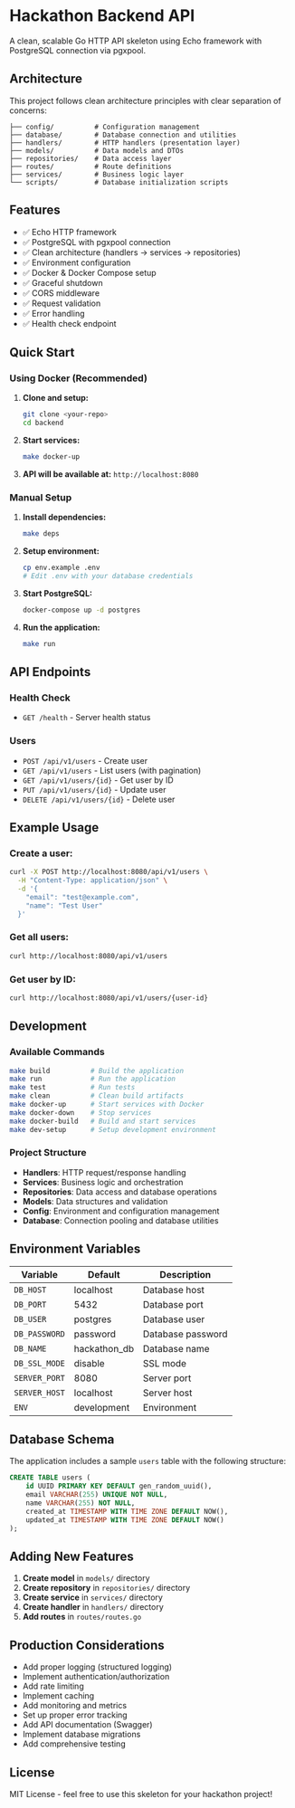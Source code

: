 # Hackathon Backend API

A clean, scalable Go HTTP API skeleton using Echo framework with PostgreSQL connection via pgxpool.

## Architecture

This project follows clean architecture principles with clear separation of concerns:

```
├── config/          # Configuration management
├── database/        # Database connection and utilities
├── handlers/        # HTTP handlers (presentation layer)
├── models/          # Data models and DTOs
├── repositories/    # Data access layer
├── routes/          # Route definitions
├── services/        # Business logic layer
└── scripts/         # Database initialization scripts
```

## Features

- ✅ Echo HTTP framework
- ✅ PostgreSQL with pgxpool connection
- ✅ Clean architecture (handlers → services → repositories)
- ✅ Environment configuration
- ✅ Docker & Docker Compose setup
- ✅ Graceful shutdown
- ✅ CORS middleware
- ✅ Request validation
- ✅ Error handling
- ✅ Health check endpoint

## Quick Start

### Using Docker (Recommended)

1. **Clone and setup:**
   ```bash
   git clone <your-repo>
   cd backend
   ```

2. **Start services:**
   ```bash
   make docker-up
   ```

3. **API will be available at:** `http://localhost:8080`

### Manual Setup

1. **Install dependencies:**
   ```bash
   make deps
   ```

2. **Setup environment:**
   ```bash
   cp env.example .env
   # Edit .env with your database credentials
   ```

3. **Start PostgreSQL:**
   ```bash
   docker-compose up -d postgres
   ```

4. **Run the application:**
   ```bash
   make run
   ```

## API Endpoints

### Health Check
- `GET /health` - Server health status

### Users
- `POST /api/v1/users` - Create user
- `GET /api/v1/users` - List users (with pagination)
- `GET /api/v1/users/{id}` - Get user by ID
- `PUT /api/v1/users/{id}` - Update user
- `DELETE /api/v1/users/{id}` - Delete user

## Example Usage

### Create a user:
```bash
curl -X POST http://localhost:8080/api/v1/users \
  -H "Content-Type: application/json" \
  -d '{
    "email": "test@example.com",
    "name": "Test User"
  }'
```

### Get all users:
```bash
curl http://localhost:8080/api/v1/users
```

### Get user by ID:
```bash
curl http://localhost:8080/api/v1/users/{user-id}
```

## Development

### Available Commands

```bash
make build          # Build the application
make run            # Run the application
make test           # Run tests
make clean          # Clean build artifacts
make docker-up      # Start services with Docker
make docker-down    # Stop services
make docker-build   # Build and start services
make dev-setup      # Setup development environment
```

### Project Structure

- **Handlers**: HTTP request/response handling
- **Services**: Business logic and orchestration
- **Repositories**: Data access and database operations
- **Models**: Data structures and validation
- **Config**: Environment and configuration management
- **Database**: Connection pooling and database utilities

## Environment Variables

| Variable | Default | Description |
|----------|---------|-------------|
| `DB_HOST` | localhost | Database host |
| `DB_PORT` | 5432 | Database port |
| `DB_USER` | postgres | Database user |
| `DB_PASSWORD` | password | Database password |
| `DB_NAME` | hackathon_db | Database name |
| `DB_SSL_MODE` | disable | SSL mode |
| `SERVER_PORT` | 8080 | Server port |
| `SERVER_HOST` | localhost | Server host |
| `ENV` | development | Environment |

## Database Schema

The application includes a sample `users` table with the following structure:

```sql
CREATE TABLE users (
    id UUID PRIMARY KEY DEFAULT gen_random_uuid(),
    email VARCHAR(255) UNIQUE NOT NULL,
    name VARCHAR(255) NOT NULL,
    created_at TIMESTAMP WITH TIME ZONE DEFAULT NOW(),
    updated_at TIMESTAMP WITH TIME ZONE DEFAULT NOW()
);
```

## Adding New Features

1. **Create model** in `models/` directory
2. **Create repository** in `repositories/` directory
3. **Create service** in `services/` directory
4. **Create handler** in `handlers/` directory
5. **Add routes** in `routes/routes.go`

## Production Considerations

- Add proper logging (structured logging)
- Implement authentication/authorization
- Add rate limiting
- Implement caching
- Add monitoring and metrics
- Set up proper error tracking
- Add API documentation (Swagger)
- Implement database migrations
- Add comprehensive testing

## License

MIT License - feel free to use this skeleton for your hackathon project!
